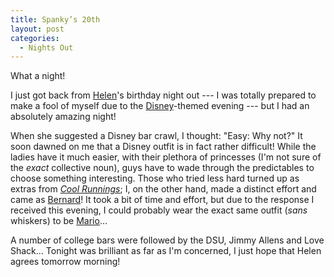 ```yaml
---
title: Spanky’s 20th
layout: post
categories:
  - Nights Out
---
```

What a night!

I just got back from [Helen](http://pictures.scholesmafia.co.uk/index.php/?profile=5)'s birthday night out --- I was totally prepared to make a fool of myself due to the [Disney](http://en.wikipedia.org/wiki/Table_of_Disney_characters)-themed evening --- but I had an absolutely amazing night!

When she suggested a Disney bar crawl, I thought: "Easy: Why not?" It soon dawned on me that a Disney outfit is in fact rather difficult! While the ladies have it much easier, with their plethora of princesses (I'm not sure of the _exact_ collective noun), guys have to wade through the predictables to choose something interesting. Those who tried less hard turned up as extras from _[Cool Runnings](http://en.wikipedia.org/wiki/Cool_Runnings)_; I, on the other hand, made a distinct effort and came as [Bernard](http://en.wikipedia.org/wiki/Bernard_(The_Rescuers))! It took a bit of time and effort, but due to the response I received this evening, I could probably wear the exact same outfit (_sans_ whiskers) to be [Mario](http://en.wikipedia.org/wiki/Mario)...

A number of college bars were followed by the DSU, Jimmy Allens and Love Shack... Tonight was brilliant as far as I'm concerned, I just hope that Helen agrees tomorrow morning!